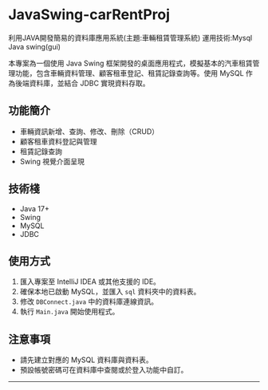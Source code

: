 # JavaSwing-carRentProj
利用JAVA開發簡易的資料庫應用系統(主題:車輛租賃管理系統) 運用技術:Mysql Java swing(gui) 

本專案為一個使用 Java Swing 框架開發的桌面應用程式，模擬基本的汽車租賃管理功能，包含車輛資料管理、顧客租車登記、租賃記錄查詢等。使用 MySQL 作為後端資料庫，並結合 JDBC 實現資料存取。

## 功能簡介

- 車輛資訊新增、查詢、修改、刪除（CRUD）
- 顧客租車資料登記與管理
- 租賃記錄查詢
- Swing 視覺介面呈現

## 技術棧

- Java 17+
- Swing
- MySQL
- JDBC

## 使用方式

1. 匯入專案至 IntelliJ IDEA 或其他支援的 IDE。
2. 確保本地已啟動 MySQL，並匯入 `sql` 資料夾中的資料表。
3. 修改 `DBConnect.java` 中的資料庫連線資訊。
4. 執行 `Main.java` 開始使用程式。

## 注意事項

- 請先建立對應的 MySQL 資料庫與資料表。
- 預設帳號密碼可在資料庫中查閱或於登入功能中自訂。

---
